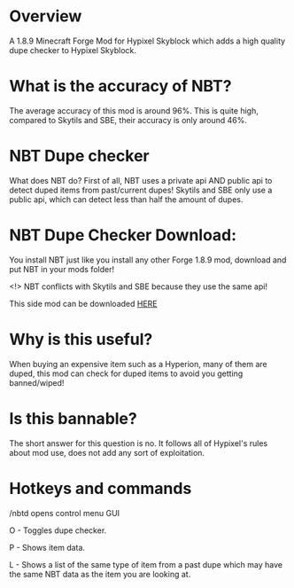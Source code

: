 # Overview
A 1.8.9 Minecraft Forge Mod for Hypixel Skyblock which adds a high quality dupe checker to Hypixel Skyblock.

# What is the accuracy of NBT?
The average accuracy of this mod is around 96%. This is quite high, compared to Skytils and SBE, their accuracy is only around 46%.

# NBT Dupe checker
What does NBT do?
First of all, NBT uses a private api AND public api to detect duped items from past/current dupes! Skytils and SBE only use a public api, which can detect less than half the amount of dupes.

# NBT Dupe Checker Download:
You install NBT just like you install any other Forge 1.8.9 mod, download and put NBT in your mods folder! 

<!> NBT conflicts with Skytils and SBE because they use the same api!

This side mod can be downloaded [HERE](https://cdn.discordapp.com/attachments/798784523599872000/996232212192186439/NBT_Duped_Items_Checker_0.02.jar)

# Why is this useful?
When buying an expensive item such as a Hyperion, many of them are duped, this mod can check for duped items to avoid you getting banned/wiped!

# Is this bannable?
The short answer for this question is no. It follows all of Hypixel's rules about mod use, does not add any sort of exploitation. 

# Hotkeys and commands
/nbtd opens control menu GUI

O - Toggles dupe checker.

P - Shows item data.

L - Shows a list of the same type of item from a past dupe which may have the same NBT data as the item you are looking at.
